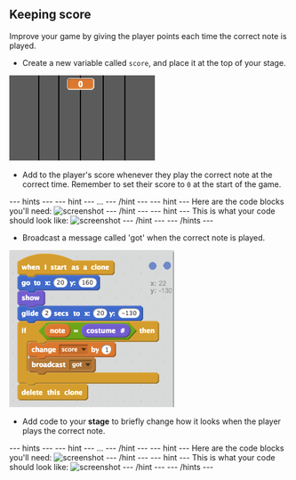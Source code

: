 ## Keeping score

Improve your game by giving the player points each time the correct note is played.

+ Create a new variable called `score`, and place it at the top of your stage.

![Add a score](images/add-score.png)

+ Add to the player's score whenever they play the correct note at the correct time. Remember to set their score to `0` at the start of the game.

--- hints ---
--- hint ---
...
--- /hint ---
--- hint ---
Here are the code blocks you'll need:
![screenshot](images/.png)
--- /hint ---
--- hint ---
This is what your code should look like:
![screenshot](images/.png)
--- /hint ---
--- /hints ---

+ Broadcast a message called 'got' when the correct note is played.

![Broadcasting a 'got' message](images/broadcast-got.png)

+ Add code to your **stage** to briefly change how it looks when the player plays the correct note.

--- hints ---
--- hint ---
...
--- /hint ---
--- hint ---
Here are the code blocks you'll need:
![screenshot](images/.png)
--- /hint ---
--- hint ---
This is what your code should look like:
![screenshot](images/.png)
--- /hint ---
--- /hints ---
